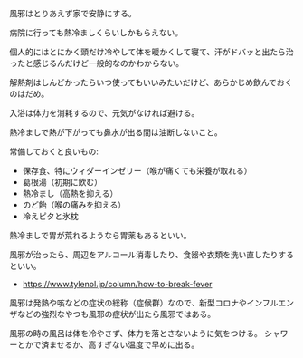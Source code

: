 風邪はとりあえず家で安静にする。

病院に行っても熱冷ましくらいしかもらえない。

個人的にはとにかく頭だけ冷やして体を暖かくして寝て、汗がドバッと出たら治ったと感じるんだけど一般的なのかわからない。

解熱剤はしんどかったらいつ使ってもいいみたいだけど、あらかじめ飲んでおくのはだめ。

入浴は体力を消耗するので、元気がなければ避ける。

熱冷ましで熱が下がっても鼻水が出る間は油断しないこと。

常備しておくと良いもの:

- 保存食、特にウィダーインゼリー（喉が痛くても栄養が取れる）
- 葛根湯（初期に飲む）
- 熱冷まし（高熱を抑える）
- のど飴（喉の痛みを抑える）
- 冷えピタと氷枕

熱冷ましで胃が荒れるようなら胃薬もあるといい。

風邪が治ったら、周辺をアルコール消毒したり、食器や衣類を洗い直したりするといい。

- https://www.tylenol.jp/column/how-to-break-fever

風邪は発熱や咳などの症状の総称（症候群）なので、新型コロナやインフルエンザなどの強烈なやつも風邪の症状が出たら風邪ではある。

風邪の時の風呂は体を冷やさず、体力を落とさないように気をつける。
シャワーとかで済ませるか、高すぎない温度で早めに出る。
